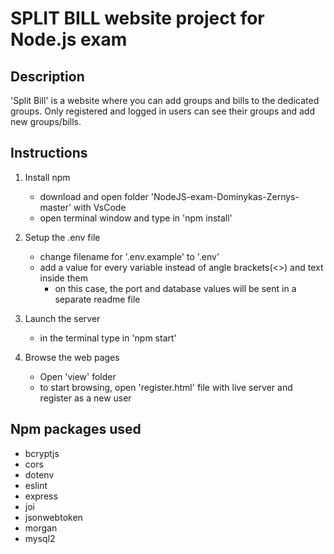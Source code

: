 # SPLIT BILL website project for Node.js exam

## Description

'Split Bill' is a website where you can add groups and bills to the dedicated groups. Only registered and logged in users can see their groups and add new groups/bills.

## Instructions

1. Install npm 
   - download and open folder 'NodeJS-exam-Dominykas-Zernys-master' with VsCode
   - open terminal window and type in 'npm install'

2. Setup the .env file
    - change filename for '.env.example' to '.env'
    - add a value for every variable instead of angle brackets(<>) and text inside them
      - on this case, the port and database values will be sent in a separate readme file

3. Launch the server
    - in the terminal type in 'npm start'

4. Browse the web pages
    - Open 'view' folder
    - to start browsing, open 'register.html' file with live server and register as a new user

## Npm packages used

- bcryptjs
- cors
- dotenv
- eslint
- express
- joi
- jsonwebtoken
- morgan
- mysql2
